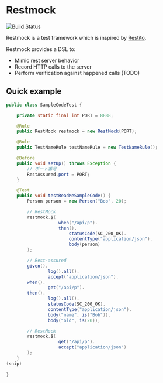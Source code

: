 # Restmock

[![Build Status](http://ci.buildria.com/job/restmock/badge/icon)](http://ci.buildria.com/job/restmock/)

Restmock is a test framework  which is inspired by [Restito](https://github.com/mkotsur/restito).

Restmock provides a DSL to:

 * Mimic rest server behavior
 * Record HTTP calls to the server
 * Perform verification against happened calls (TODO)


## Quick example


``` java
public class SampleCodeTest {

    private static final int PORT = 8888;

    @Rule
    public RestMock restmock = new RestMock(PORT);

    @Rule
    public TestNameRule testNameRule = new TestNameRule();

    @Before
    public void setUp() throws Exception {
        // ポート番号
        RestAssured.port = PORT;
    }

    @Test
    public void testReadMeSampleCode() {
        Person person = new Person("Bob", 20);

        // RestMock
        restmock.$(
                    when("/api/p").
                    then().
                        statusCode(SC_200_OK).
                        contentType("application/json").
                        body(person)
        );

        // Rest-assured
        given().
                log().all().
                accept("application/json").
        when().
                get("/api/p").
        then().
                log().all().
                statusCode(SC_200_OK).
                contentType("application/json").
                body("name", is("Bob")).
                body("old", is(20));

        // RestMock
        restmock.$(
                    get("/api/p").
                    accept("application/json")
        );
    }
(snip)
    
}
```
